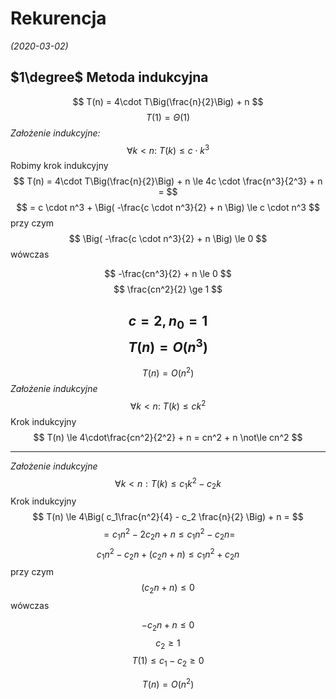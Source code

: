 # Rekurencja
*(2020-03-02)*

## $1\degree$ Metoda indukcyjna

$$
T(n) = 4\cdot T\Big(\frac{n}{2}\Big) + n
$$
$$
T(1) = \Theta(1)
$$
*Założenie indukcyjne:*
$$
\forall{k<n}:~ T(k) \le c \cdot k^3
$$
Robimy krok indukcyjny
$$
T(n) = 4\cdot T\Big(\frac{n}{2}\Big) + n \le 4c \cdot \frac{n^3}{2^3} + n =
$$
$$
= c \cdot n^3 + \Big( -\frac{c \cdot n^3}{2} + n \Big) \le c \cdot n^3
$$
przy czym
$$
\Big( -\frac{c \cdot n^3}{2} + n \Big) \le 0
$$
wówczas

$$
-\frac{cn^3}{2} + n \le 0
$$
$$
\frac{cn^2}{2} \ge 1
$$

$$
c = 2, n_0 = 1
$$
$$
T(n) = O(n^3)
$$
---
$$
T(n) = O(n^2)
$$
*Założenie indukcyjne*
$$
\forall{k < n}:~ T(k) \le ck^2
$$
Krok indukcyjny
$$
T(n) \le 4\cdot\frac{cn^2}{2^2} + n = cn^2 + n \not\le cn^2
$$

---
*Założenie indukcyjne*
$$
\forall{k < n }: T(k) \le c_1k^2 - c_2k
$$
Krok indukcyjny
$$
T(n) \le 4\Big( c_1\frac{n^2}{4} - c_2 \frac{n}{2} \Big) + n =
$$
$$
= c_1n^2 - 2c_2n + n \le c_1n^2 - c_2n =
$$
$$
c_1n^2 - c_2n + \big(c_2n + n\big) \le c_1n^2 + c_2n
$$
przy czym
$$
(c_2n + n) \le 0
$$
wówczas

$$
-c_2n + n \le 0
$$
$$
c_2 \ge 1
$$
$$
T(1) \le c_1 - c_2 \ge 0
$$

$$
T(n) = O(n^2)
$$
